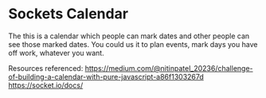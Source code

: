 # Sockets Calendar
The this is a calendar which people can mark dates and other people can see those marked dates. 
You could us it to plan events, mark days you have off work, whatever you want.

Resources referenced:
https://medium.com/@nitinpatel_20236/challenge-of-building-a-calendar-with-pure-javascript-a86f1303267d
https://socket.io/docs/

